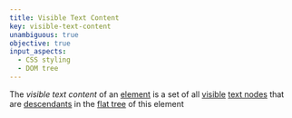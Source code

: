 ```yaml
---
title: Visible Text Content
key: visible-text-content
unambiguous: true
objective: true
input_aspects:
  - CSS styling
  - DOM tree
---
```


The _visible text content_ of an [element][] is a set of all [visible][] [text nodes][] that are [descendants][] in the [flat tree][] of this element

[descendants]: https://dom.spec.whatwg.org/#concept-tree-descendant 'DOM tree descendant, 2020/08/18'
[element]: https://dom.spec.whatwg.org/#element 'DOM element, 2020/08/18'
[flat tree]: https://drafts.csswg.org/css-scoping/#flat-tree 'CSS draft, flat tree, 2020/08/18'
[visible]: #visible
[text nodes]: https://dom.spec.whatwg.org/#text 'DOM text, 2020/08/18'
